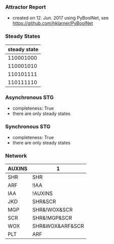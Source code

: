 

### Attractor Report
 * created on 12. Jun. 2017 using PyBoolNet, see https://github.com/hklarner/PyBoolNet

### Steady States
| steady state |
| ------------ | 
| 110001000    |
| 110001010    |
| 110101111    |
| 110111110    |

### Asynchronous STG
 * completeness: True
 * there are only steady states

### Synchronous STG
 * completeness: True
 * there are only steady states

### Network
| AUXINS  | 1                                  |
| ------- | ---------------------------------- |
| SHR     | SHR                                |
| ARF     | !IAA                               |
| IAA     | !AUXINS                            |
| JKD     | SHR&SCR                            |
| MGP     | SHR&!WOX&SCR                       |
| SCR     | SHR&!MGP&SCR | JKD&SHR&SCR         |
| WOX     | SHR&WOX&ARF&SCR | SHR&!MGP&ARF&SCR |
| PLT     | ARF                                |

